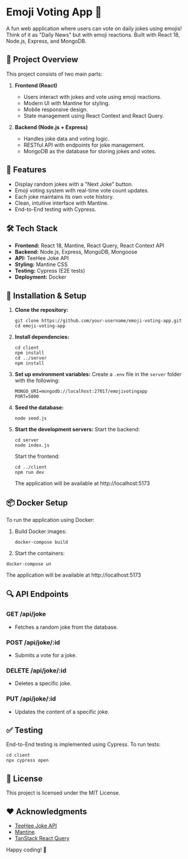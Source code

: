 # Emoji Voting App 🎉

A fun web application where users can vote on daily jokes using emojis! Think of it as "Daily News" but with emoji reactions. Built with React 18, Node.js, Express, and MongoDB.

## 🎯 Project Overview

This project consists of two main parts:

1. **Frontend (React)**

   - Users interact with jokes and vote using emoji reactions.
   - Modern UI with Mantine for styling.
   - Mobile responsive design.
   - State management using React Context and React Query.

2. **Backend (Node.js + Express)**

   - Handles joke data and voting logic.
   - RESTful API with endpoints for joke management.
   - MongoDB as the database for storing jokes and votes.

## 🚀 Features

- Display random jokes with a "Next Joke" button.
- Emoji voting system with real-time vote count updates.
- Each joke maintains its own vote history.
- Clean, intuitive interface with Mantine.
- End-to-End testing with Cypress.

## 🛠️ Tech Stack

- **Frontend:** React 18, Mantine, React Query, React Context API
- **Backend:** Node.js, Express, MongoDB, Mongoose
- **API:** TeeHee Joke API
- **Styling:** Mantine CSS
- **Testing:** Cypress (E2E tests)
- **Deployment:** Docker

## 🔧 Installation & Setup

1. **Clone the repository:**

   ```
   git clone https://github.com/your-username/emoji-voting-app.git
   cd emoji-voting-app
   ```

2. **Install dependencies:**

   ```
   cd client
   npm install
   cd ../server
   npm install
   ```

3. **Set up environment variables:**
   Create a `.env` file in the `server` folder with the following:

   ```
   MONGO_URI=mongodb://localhost:27017/emojivotingapp
   PORT=5000
   ```

4. **Seed the database:**

   ```
   node seed.js
   ```

5. **Start the development servers:**
   Start the backend:

   ```
   cd server
   node index.js
   ```

   Start the frontend:

   ```
   cd ../client
   npm run dev
   ```

   The application will be available at http://localhost:5173

## 📦 Docker Setup

To run the application using Docker:

1. Build Docker images:

   ```
   docker-compose build

   ```

2. Start the containers:

```
docker-compose uп
```

The application will be available at http://localhost:5173

## 🔍 API Endpoints

### **GET /api/joke**

- Fetches a random joke from the database.

### **POST /api/joke/:id**

- Submits a vote for a joke.

### **DELETE /api/joke/:id**

- Deletes a specific joke.

### **PUT /api/joke/:id**

- Updates the content of a specific joke.

## ✅ Testing

End-to-End testing is implemented using Cypress. To run tests:

```
cd client
npx cypress open
```

## 📜 License

This project is licensed under the MIT License.

## ❤️ Acknowledgments

- [TeeHee Joke API](https://www.freepublicapis.com/teehee-joke-api)
- [Mantine](https://mantine.dev)
- [TanStack React Query](https://tanstack.com/query/latest)

Happy coding! 🚀
